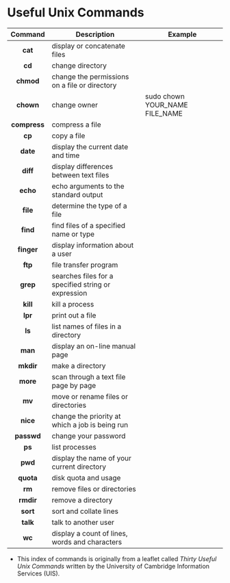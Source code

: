 # Useful Unix Commands

| **Command** | **Description** | **Example** |
| :-----: | ---------- | ---------- |
| **cat** | display or concatenate files ||
| **cd** | change directory ||
| **chmod** | change the permissions on a file or directory ||
| **chown** | change owner | sudo chown YOUR_NAME FILE_NAME |
| **compress** | compress a file ||
| **cp** | copy a file ||
| **date** | display the current date and time ||
| **diff** | display differences between text files ||
| **echo** | echo arguments to the standard output ||
| **file** | determine the type of a file ||
| **find** | find files of a specified name or type ||
| **finger** | display information about a user ||
| **ftp** | file transfer program ||
| **grep** | searches files for a specified string or expression ||
| **kill** | kill a process ||
| **lpr** | print out a file ||
| **ls** | list names of files in a directory ||
| **man** | display an on-line manual page ||
| **mkdir** | make a directory ||
| **more** | scan through a text file page by page ||
| **mv** | move or rename files or directories ||
| **nice** | change the priority at which a job is being run ||
| **passwd** | change your password ||
| **ps** | list processes ||
| **pwd** | display the name of your current directory ||
| **quota** | disk quota and usage ||
| **rm** | remove files or directories ||
| **rmdir** | remove a directory ||
| **sort** | sort and collate lines ||
| **talk** | talk to another user ||
| **wc** | display a count of lines, words and characters ||

* This index of commands is originally from a leaflet called *Thirty Useful Unix Commands* written by the University of Cambridge Information Services (UIS).
